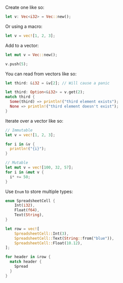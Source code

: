 Create one like so:
```rust
let v: Vec<i32> = Vec::new();
```

Or using a macro:
```rust
let v = vec![1, 2, 3];
```

Add to a vector:
```rust
let mut v = Vec::new();

v.push(5);
```

You can read from vectors like so:
```rust
let third: &i32 = &v[2]; // Will cause a panic

let third: Option<&i32> = v.get(2);
match third {
  Some(third) => println!("third element exists");
  None => println!("third element doesn't exist");
}
```

Iterate over a vector like so:
```rust
// Immutable
let v = vec![1, 2, 3];

for i in &v {
  println!("{i}");
}

// Mutable
let mut v = vec![100, 32, 57];
for i in &mut v {
  i* += 50;
}
```

Use `Enum` to store multiple types:
```rust
enum SpreadsheetCell {
	Int(i32),
	Float(f64),
	Text(String),
}

let row = vec![
	SpreadsheetCell::Int(3),
	SpreadsheetCell::Text(String::from("blue")),
	SpreadsheetCell::Float(10.12),
];

for header in &row {
  match header {
    Spread
  }
}
```

